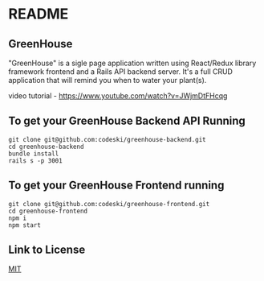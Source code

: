 # README

## GreenHouse 
"GreenHouse" is a sigle page application written using React/Redux library framework frontend and a Rails API backend server. It's a full CRUD application that will remind you when to water your plant(s).

video tutorial - https://www.youtube.com/watch?v=JWjmDtFHcqg


## To get your GreenHouse Backend API Running

```
git clone git@github.com:codeski/greenhouse-backend.git
cd greenhouse-backend
bundle install
rails s -p 3001
```
## To get your GreenHouse Frontend running

```
git clone git@github.com:codeski/greenhouse-frontend.git
cd greenhouse-frontend
npm i
npm start
```
## Link to License
[MIT](https://choosealicense.com/licenses/mit/)
